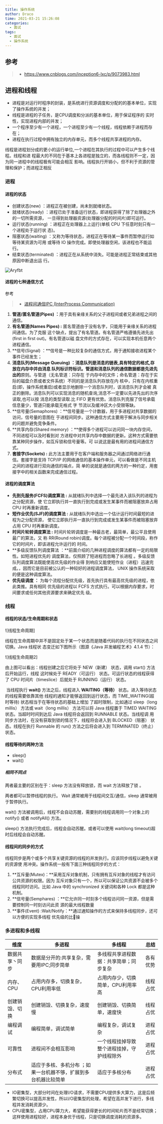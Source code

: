 ```yaml
---
title: 操作系统
author: Draco
time: 2021-03-21 15:26:08
categories: 
  - 面试
tags: 
  - 面试
  - 操作系统
---
```










## 参考

> - https://www.cnblogs.com/inception6-lxc/p/9073983.html







## 进程和线程

- 进程是对运行时程序的封装，是系统进行资源调度和分配的的基本单位，实现了操作系统的并发；
- 线程是进程的子任务，是CPU调度和分派的基本单位，用于保证程序的 实时性，实现进程内部的并发；
- 一个程序至少有一个进程，一个进程至少有一个线程，线程依赖于进程而存在；
- 进程在执行过程中拥有独立的内存单元，而多个线程共享进程的内存。



线程是进程划分成的更⼩的运⾏单位,⼀个进程在其执⾏的过程中可以产⽣多个线程。线程和进 程最⼤的不同在于基本上各进程是独⽴的，⽽各线程则不⼀定，因为同⼀进程中的线程极有可能会相互 影响。线程执⾏开销⼩，但不利于资源的管理和保护；⽽进程正相反



### 进程



#### 进程的状态

- 创建状态(new) ：进程正在被创建，尚未到就绪状态。 
- 就绪状态(ready) ：进程已处于准备运⾏状态，即进程获得了除了处理器之外的⼀切所需资源， ⼀旦得到处理器资源(处理器分配的时间⽚)即可运⾏。 
- 运⾏状态(running) ：进程正在处理器上上运⾏(单核 CPU 下任意时刻只有⼀个进程处于运⾏状 态)。 
- 阻塞状态(waiting) ：⼜称为等待状态，进程正在等待某⼀事件⽽暂停运⾏如等待某资源为可⽤ 或等待 IO 操作完成。即使处理器空闲，该进程也不能运⾏。 
- 结束状态(terminated) ：进程正在从系统中消失。可能是进程正常结束或其他原因中断退出运 ⾏。



![Aryfbt](https://blog-1300186248.cos.ap-shanghai.myqcloud.com/OperatingSustem/%E8%BF%9B%E7%A8%8B%E7%9A%84%E4%BA%94%E7%A7%8D%E7%8A%B6%E6%80%81.png)





#### 进程的七种通信方式

参考

> - [进程间通信IPC (InterProcess Communication)](https://www.jianshu.com/p/c1015f5ffa74)



1. **管道/匿名管道(Pipes) ：**⽤于具有亲缘关系的⽗⼦进程间或者兄弟进程之间的通信。 
2. **有名管道(Names Pipes) :** 匿名管道由于没有名字，只能⽤于亲缘关系的进程间通信。为了克服 这个缺点，提出了有名管道。有名管道严格遵循先进先出(first in first out)。有名管道以磁 盘⽂件的⽅式存在，可以实现本机任意两个进程通信。 
3. **信号(Signal) ：**信号是⼀种⽐较复杂的通信⽅式，⽤于通知接收进程某个事件已经发⽣； 
4. **消息队列(Message Queuing) ：**消息队列是消息的链表,具有特定的格式,存放在内存中并由消息 队列标识符标识。管道和消息队列的通信数据都是先进先出**的**原则。与管道（⽆名管道：只存在 于内存中的⽂件；命名管道：存在于实际的磁盘介质或者⽂件系统）不同的是消息队列存放在内 核中，只有在内核重启(即，操作系统重启)或者显示地删除⼀个消息队列时，该消息队列才会被 真正的删除。消息队列可以实现消息的随机查询,消息不⼀定要以先进先出的次序读取,也可以按 消息的类型读取.⽐ FIFO 更有优势。消息队列克服了信号承载信息量少，管道只能承载⽆格式 字 节流以及缓冲区⼤⼩受限等缺。 
5. **信号量(Semaphores) ：**信号量是⼀个计数器，⽤于多进程对共享数据的访问，信号量的意图在 于进程间同步。这种通信⽅式主要⽤于解决与同步相关的问题并避免竞争条件。
6. **共享内存(Shared memory) ：**使得多个进程可以访问同⼀块内存空间，不同进程可以及时看到对 ⽅进程中对共享内存中数据的更新。这种⽅式需要依靠某种同步操作，如互斥锁和信号量等。可 以说这是最有⽤的进程间通信⽅式。
7. **套接字(Sockets) :** 此⽅法主要⽤于在客户端和服务器之间通过⽹络进⾏通信。套接字是⽀持 TCP/IP 的⽹络通信的基本操作单元，可以看做是不同主机之间的进程进⾏双向通信的端点，简 单的说就是通信的两⽅的⼀种约定，⽤套接字中的相关函数来完成通信过程。







#### 进程的调度算法

- **先到先服务(FCFS)调度算法 :** 从就绪队列中选择⼀个最先进⼊该队列的进程为之分配资源，使 它⽴即执⾏并⼀直执⾏到完成或发⽣某事件⽽被阻塞放弃占⽤ CPU 时再重新调度。 
- **短作业优先(SJF)的调度算法 :** 从就绪队列中选出⼀个估计运⾏时间最短的进程为之分配资源， 使它⽴即执⾏并⼀直执⾏到完成或发⽣某事件⽽被阻塞放弃占⽤ CPU 时再重新调度。 
- **时间⽚轮转调度算法 :** 时间⽚轮转调度是⼀种最古⽼，最简单，最公平且使⽤最⼴的算法，⼜ 称 RR(Round robin)调度。每个进程被分配⼀个时间段，称作它的时间⽚，即该进程允许运⾏的 时间。 
- **多级反馈队列调度算法 ：**前⾯介绍的⼏种进程调度的算法都有⼀定的局限性。如短进程优先的 调度算法，仅照顾了短进程⽽忽略了⻓进程 。多级反馈队列调度算法既能使⾼优先级的作业得 到响应⼜能使短作业（进程）迅速完成。，因⽽它是⽬前被公认的⼀种较好的进程调度算法， UNIX 操作系统采取的便是这种调度算法。 
- **优先级调度 ：** 为每个流程分配优先级，⾸先执⾏具有最⾼优先级的进程，依此类推。具有相同 优先级的进程以 FCFS ⽅式执⾏。可以根据内存要求，时间要求或任何其他资源要求来确定优先 级。



### 线程



#### 线程的状态/⽣命周期和状态

![线程生命周期]



线程在⽣命周期中并不是固定处于某⼀个状态⽽是随着代码的执⾏在不同状态之间切换。Java 线程状 态变迁如下图所示（图源《Java 并发编程艺术》4.1.4 节）：

![线程生命周期2]

由上图可以看出：线程创建之后它将处于 NEW（新建） 状态，调⽤ start() ⽅法后开始运⾏，线程 这时候处于 READY（可运⾏） 状态。可运⾏状态的线程获得了 CPU 时间⽚（timeslice）后就处于 RUNNING（运⾏） 状态。

​		当线程执⾏ **wait()** ⽅法之后，线程进⼊ **WAITING（等待）** 状态。进⼊等待状态的线程需要依靠其他 线程的通知才能够返回到运⾏状态，⽽ TIME_WAITING(超时等待) 状态相当于在等待状态的基础上增加 了超时限制，⽐如通过 sleep（long millis） ⽅法或 wait（long millis） ⽅法可以将 Java 线程置于 TIMED WAITING 状态。当超时时间到达后 Java 线程将会返回到 RUNNABLE 状态。当线程调 ⽤同步⽅法时，在没有获取到锁的情况下，线程将会进⼊到 BLOCKED（阻塞） 状态。线程在执⾏ Runnable 的 run() ⽅法之后将会进⼊到 TERMINATED（终⽌） 状态。







#### 线程等待的两种方法

- sleep() 
- wait()



##### 相同不同点

两者最主要的区别在于：sleep ⽅法没有释放锁，⽽ wait ⽅法释放了锁 。 

两者都可以暂停线程的执⾏。 Wait 通常被⽤于线程间交互/通信，sleep 通常被⽤于暂停执⾏。 

wait() ⽅法被调⽤后，线程不会⾃动苏醒，需要别的线程调⽤同⼀个对象上的 notify() 或者 notifyAll() ⽅法。

sleep() ⽅法执⾏完成后，线程会⾃动苏醒。或者可以使⽤ wait(long timeout)超时后线程会⾃动苏醒。



#### 线程间的同步的⽅式

线程同步是两个或多个共享关键资源的线程的并发执⾏。应该同步线程以避免关键的资源使 ⽤冲突。操作系统⼀般有下⾯三种线程同步的⽅式：



1. **互斥量(Mutex)：**采⽤互斥对象机制，只有拥有互斥对象的线程才有访问公共资源的权限。因为 互斥对象只有⼀个，所以可以保证公共资源不会被多个线程同时访问。⽐如 Java 中的 synchronized 关键词和各种 Lock 都是这种机制。 
2. **信号量(Semphares) ：**它允许同⼀时刻多个线程访问同⼀资源，但是需要控制同⼀时刻访问此资 源的最⼤线程数量 
3. **事件(Event) :Wait/Notify：**通过通知操作的⽅式来保持多线程同步，还可以⽅便的实现多线程 优先级的⽐᫾操







### 多进程和多线程

| 维度           | 多进程                                                       | 多线程                                     | 总结     |
| -------------- | ------------------------------------------------------------ | ------------------------------------------ | -------- |
| 数据共享丶同步 | 数据是分开的:共享复杂，需要用IPC;同步简单                    | 多线程共享进程数据：共享简单；同步复杂     | 各有优势 |
| 内存、CPU      | 占用内存多，切换复杂，CPU利用率低                            | 占用内存少，切换简单，CPU利用率高          | 线程占优 |
| 创建销毁、切换 | 创建销毁、切换复杂，速度慢                                   | 创建销毁、切换简单，速度快                 | 线程占优 |
| 编程调试       | 编程简单，调试简单                                           | 编程复杂，调试复杂                         | 进程占优 |
| 可靠性         | 进程间不会相互影响                                           | 一个线程挂掉导致整个进程挂掉，守护线程除外 | 进程占优 |
| 分布式         | 适应于多核、多机分布 ；如果一台机器不够，扩展到多台机器比较简单 | 适应于多核分布                             | 进程占优 |



- IO密集型，大部分时间在处理I/O请求，不需要CPU提供多大算力，这是后频繁切换可以提高并发性，所以I/O密集型的处理，希望在高并发下进行，多线程并发消耗资源少。
- CPU密集型，占用CPU算力大，希望能获得更长的时间轮片而不是经常切换；这样使用进程较好，进程本身优于线程，只是切换调度消耗的资源多。

